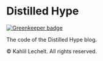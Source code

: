 # Distilled Hype

[![Greenkeeper badge](https://badges.greenkeeper.io/kahlil/distilledhype.com.svg)](https://greenkeeper.io/)

The code of the Distilled Hype blog.

&copy; Kahlil Lechelt. All rights reserved. 
